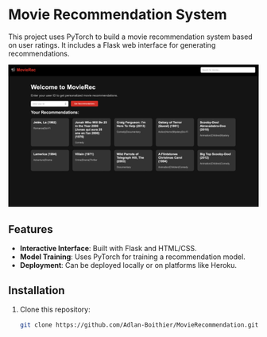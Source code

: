 # Movie Recommendation System

This project uses PyTorch to build a movie recommendation system based on user ratings. It includes a Flask web interface for generating recommendations.

![App Screenshot](images/app_screenshot.png)

## Features

- **Interactive Interface**: Built with Flask and HTML/CSS.
- **Model Training**: Uses PyTorch for training a recommendation model.
- **Deployment**: Can be deployed locally or on platforms like Heroku.

## Installation

1. Clone this repository:
   ```bash
   git clone https://github.com/Adlan-Boithier/MovieRecommendation.git
